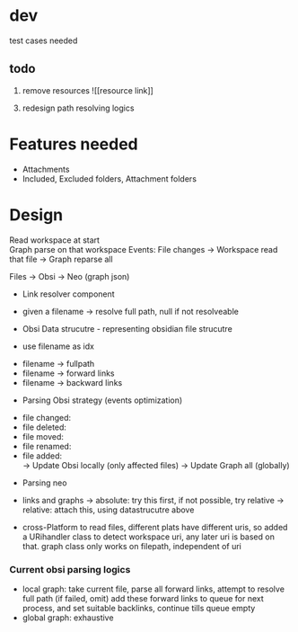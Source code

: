# dev   

test cases needed 


## todo     
1. remove resources ![[resource link]]
<!-- 2. Fix file reads: 
- work on desktop, not on web   done 
- desktop is relative to root of linux /home/... done  -->

3. redesign path resolving logics 

# Features needed 
- Attachments 
- Included, Excluded folders, Attachment folders




# Design   

Read workspace at start  
Graph parse on that workspace
Events: File changes -> Workspace read that file -> Graph reparse all  

Files -> Obsi -> Neo (graph json)
+ Link resolver component 
- given a filename -> resolve full path, null if not resolveable 

+ Obsi Data strucutre - representing obsidian file strucutre 
* use filename as idx
- filename -> fullpath  
- filename -> forward links  
- filename -> backward links  

<!-- + Parsing Obsi strategy (optimization)
- file changed: update forward links of that file O(1)
- file deleted: delete that file entry, from list of backlinks, remove file from there
- file moved: doesnt matter
- file renamed: if fullpath == file ? update : ignore  
- file added: add that file entry, if filename not overlap ? add : ignore  -->


+ Parsing Obsi strategy (events optimization)
- file changed: 
- file deleted:
- file moved: 
- file renamed: 
- file added:   
-> Update Obsi locally (only affected files)  -> Update Graph all (globally)

+ Parsing neo 


<!-- + When to parse / update above data structure  (performance issue) 
- cache tree to file (if possible on vscode) 
- parsing whole tree on startup, interval (while parsing, use previous cache tree), 
-> since relying on mostly events is risky -->








+ links and graphs 
-> absolute: try this first, if not possible, try relative 
-> relative: attach this, using datastrucutre above

+ cross-Platform 
to read files, different plats have different uris, so added a URihandler class to detect workspace uri, any later uri is based on that. 
graph class only works on filepath, independent of uri 




### Current obsi parsing logics 
- local graph: take current file, parse all forward links, attempt to resolve full path (if failed, omit) add these forward links to queue for next process, and set suitable backlinks, continue tills queue empty 
- global graph: exhaustive

